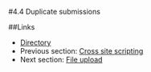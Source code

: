 #4.4 Duplicate submissions


##Links
- [Directory](preface.md)
- Previous section: [Cross site scripting](04.3.md)
- Next section: [File upload](04.5.md)